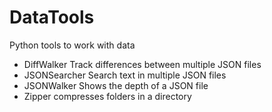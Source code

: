 # DataTools
Python tools to work with data
- DiffWalker Track differences between multiple JSON files
- JSONSearcher Search text in multiple JSON files
- JSONWalker Shows the depth of a JSON file
- Zipper compresses folders in a directory